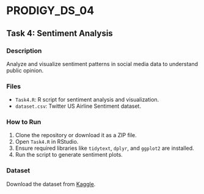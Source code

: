 # PRODIGY_DS_04
## Task 4: Sentiment Analysis

### Description
Analyze and visualize sentiment patterns in social media data to understand public opinion.

### Files
- `Task4.R`: R script for sentiment analysis and visualization.
- `dataset.csv`: Twitter US Airline Sentiment dataset.

### How to Run
1. Clone the repository or download it as a ZIP file.
2. Open `Task4.R` in RStudio.
3. Ensure required libraries like `tidytext`, `dplyr`, and `ggplot2` are installed.
4. Run the script to generate sentiment plots.

### Dataset
Download the dataset from [Kaggle](https://www.kaggle.com/crowdflower/twitter-airline-sentiment).
